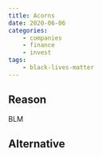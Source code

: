 ```yaml
---
title: Acorns
date: 2020-06-06
categories:
    - companies
    - finance
    - invest
tags:
    - black-lives-matter
---
```


## Reason
BLM

## Alternative

